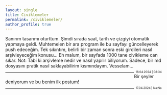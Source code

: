 ```yaml
---
layout: single
title: Civiklemeler
permalink: /civiklemeler/
author_profile: true
---
```


Sanırım tasarımı oturttum. Şimdi sırada saat, tarih ve çizgiyi otomatik yapmaya geldi. Muhtemelen bir ara program ile bu sayfayı güncelleyerek push edeceğim. Tek sıkıntım, belirli bir zaman sonra eski girdileri nasıl arşivleyeceğim konusu... Eh malum, bir sayfada 1000 tane civikleme can sıkar.
Not: Tabi ki arşivleme nedir ve nasıl yapılır biliyorum. Sadece, bir md dosyasını pratik nasıl saklayabilirim kısmındayım. Vesselam...
<hr style="display: inline-block;height: 1px;border: 0;border-top: 1px solid #ccc;float: left; width: 80%; line-height: 2em;margin-top: -0.2em;">
<div style="width:19%;float:left;text-align:left;font-size:0.65em;margin-top: -1em;display: inline-block;margin-left: 1%;">18.04.2024 | 08:34</div>

Bir şeyler deniyorum ve bu benim ilk postum!
<hr style="display: inline-block;height: 1px;border: 0;border-top: 1px solid #ccc;float: left; width: 80%; line-height: 2em;margin-top: -0.2em;">
<div style="width:19%;float:left;text-align:left;font-size:0.65em;margin-top: -1em;display: inline-block;margin-left: 1%;">17.04.2024 | Na:Na</div>
